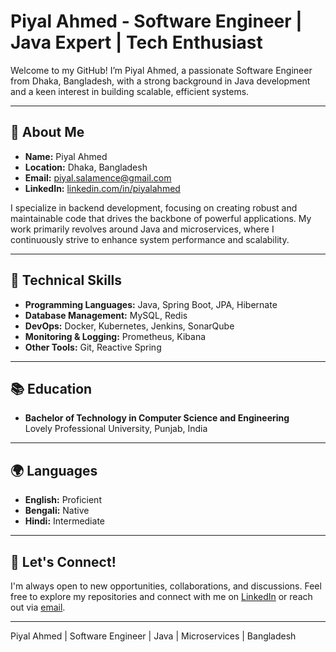 # Piyal Ahmed - Software Engineer | Java Expert | Tech Enthusiast

Welcome to my GitHub! I’m Piyal Ahmed, a passionate Software Engineer from Dhaka, Bangladesh, with a strong background in Java development and a keen interest in building scalable, efficient systems.

---

## 🚀 About Me

- **Name:** Piyal Ahmed
- **Location:** Dhaka, Bangladesh
- **Email:** [piyal.salamence@gmail.com](mailto:piyal.salamence@gmail.com)
- **LinkedIn:** [linkedin.com/in/piyalahmed](https://www.linkedin.com/in/piyalahmed)

I specialize in backend development, focusing on creating robust and maintainable code that drives the backbone of powerful applications. My work primarily revolves around Java and microservices, where I continuously strive to enhance system performance and scalability.

---

## 🔧 Technical Skills

- **Programming Languages:** Java, Spring Boot, JPA, Hibernate
- **Database Management:** MySQL, Redis
- **DevOps:** Docker, Kubernetes, Jenkins, SonarQube
- **Monitoring & Logging:** Prometheus, Kibana
- **Other Tools:** Git, Reactive Spring

---

## 📚 Education

- **Bachelor of Technology in Computer Science and Engineering**  
  Lovely Professional University, Punjab, India

---

## 🌍 Languages

- **English:** Proficient
- **Bengali:** Native
- **Hindi:** Intermediate

---

## 📢 Let's Connect!

I'm always open to new opportunities, collaborations, and discussions. Feel free to explore my repositories and connect with me on [LinkedIn](https://www.linkedin.com/in/piyalahmed) or reach out via [email](mailto:piyal.salamence@gmail.com).

---

Piyal Ahmed | Software Engineer | Java | Microservices | Bangladesh
